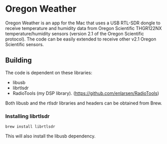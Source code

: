 # Oregon Weather

Oregon Weather is an app for the Mac that uses a USB RTL-SDR dongle
to receive temperature and humidity data from Oregon Scientific 
THGR122NX temperature/humidity sensors (version 2.1 of the Oregon Scientific
protocol). The code can be easily extended to receive other v2.1 Oregon
Scientific sensors.

## Building

The code is dependent on these libraries:
- libusb
- librtlsdr
- RadioTools (my DSP library). (https://github.com/enlarsen/RadioTools)

Both libusb and the rtlsdr libraries and headers can be obtained from
Brew.

### Installing librtlsdr


```
brew install librtlsdr
```

This will also install the libusb dependency.


